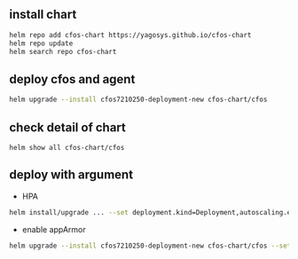 ## install chart

```bash
helm repo add cfos-chart https://yagosys.github.io/cfos-chart
helm repo update
helm search repo cfos-chart
```

##  deploy cfos and agent

```bash
helm upgrade --install cfos7210250-deployment-new cfos-chart/cfos
```

## check detail of chart

```
helm show all cfos-chart/cfos
```

## deploy with argument

- HPA 

```bash
helm install/upgrade ... --set deployment.kind=Deployment,autoscaling.enabled=true
```
- enable appArmor

```bash
helm upgrade --install cfos7210250-deployment-new cfos-chart/cfos --set appArmor.enabled=true
```

